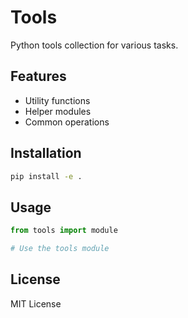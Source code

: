 # Tools

Python tools collection for various tasks.

## Features

- Utility functions
- Helper modules
- Common operations

## Installation

```bash
pip install -e .
```

## Usage

```python
from tools import module

# Use the tools module
```

## License

MIT License